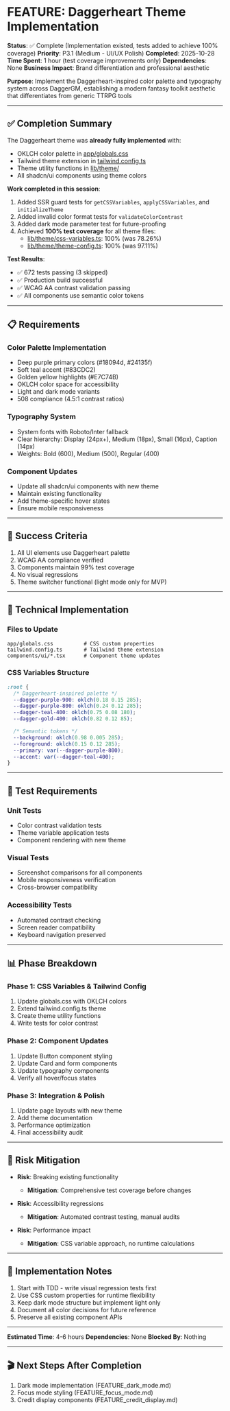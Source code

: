 # FEATURE: Daggerheart Theme Implementation

**Status**: ✅ Complete (Implementation existed, tests added to achieve 100% coverage)
**Priority**: P3.1 (Medium - UI/UX Polish)
**Completed**: 2025-10-28
**Time Spent**: 1 hour (test coverage improvements only)
**Dependencies**: None
**Business Impact**: Brand differentiation and professional aesthetic

**Purpose**: Implement the Daggerheart-inspired color palette and typography system across DaggerGM, establishing a modern fantasy toolkit aesthetic that differentiates from generic TTRPG tools

---

## ✅ **Completion Summary**

The Daggerheart theme was **already fully implemented** with:

- OKLCH color palette in [app/globals.css](app/globals.css)
- Tailwind theme extension in [tailwind.config.ts](tailwind.config.ts)
- Theme utility functions in [lib/theme/](lib/theme/)
- All shadcn/ui components using theme colors

**Work completed in this session**:

1. Added SSR guard tests for `getCSSVariables`, `applyCSSVariables`, and `initializeTheme`
2. Added invalid color format tests for `validateColorContrast`
3. Added dark mode parameter test for future-proofing
4. Achieved **100% test coverage** for all theme files:
   - [lib/theme/css-variables.ts](lib/theme/css-variables.ts): 100% (was 78.26%)
   - [lib/theme/theme-config.ts](lib/theme/theme-config.ts): 100% (was 97.11%)

**Test Results**:

- ✅ 672 tests passing (3 skipped)
- ✅ Production build successful
- ✅ WCAG AA contrast validation passing
- ✅ All components use semantic color tokens

---

## 📋 **Requirements**

### Color Palette Implementation

- Deep purple primary colors (#18094d, #24135f)
- Soft teal accent (#83CDC2)
- Golden yellow highlights (#E7C74B)
- OKLCH color space for accessibility
- Light and dark mode variants
- 508 compliance (4.5:1 contrast ratios)

### Typography System

- System fonts with Roboto/Inter fallback
- Clear hierarchy: Display (24px+), Medium (18px), Small (16px), Caption (14px)
- Weights: Bold (600), Medium (500), Regular (400)

### Component Updates

- Update all shadcn/ui components with new theme
- Maintain existing functionality
- Add theme-specific hover states
- Ensure mobile responsiveness

---

## 🎯 **Success Criteria**

1. All UI elements use Daggerheart palette
2. WCAG AA compliance verified
3. Components maintain 99% test coverage
4. No visual regressions
5. Theme switcher functional (light mode only for MVP)

---

## 📐 **Technical Implementation**

### Files to Update

```
app/globals.css          # CSS custom properties
tailwind.config.ts       # Tailwind theme extension
components/ui/*.tsx      # Component theme updates
```

### CSS Variables Structure

```css
:root {
  /* Daggerheart-inspired palette */
  --dagger-purple-900: oklch(0.18 0.15 285);
  --dagger-purple-800: oklch(0.24 0.12 285);
  --dagger-teal-400: oklch(0.75 0.08 180);
  --dagger-gold-400: oklch(0.82 0.12 85);

  /* Semantic tokens */
  --background: oklch(0.98 0.005 285);
  --foreground: oklch(0.15 0.12 285);
  --primary: var(--dagger-purple-800);
  --accent: var(--dagger-teal-400);
}
```

---

## 🧪 **Test Requirements**

### Unit Tests

- Color contrast validation tests
- Theme variable application tests
- Component rendering with new theme

### Visual Tests

- Screenshot comparisons for all components
- Mobile responsiveness verification
- Cross-browser compatibility

### Accessibility Tests

- Automated contrast checking
- Screen reader compatibility
- Keyboard navigation preserved

---

## 📊 **Phase Breakdown**

### Phase 1: CSS Variables & Tailwind Config

1. Update globals.css with OKLCH colors
2. Extend tailwind.config.ts theme
3. Create theme utility functions
4. Write tests for color contrast

### Phase 2: Component Updates

1. Update Button component styling
2. Update Card and form components
3. Update typography components
4. Verify all hover/focus states

### Phase 3: Integration & Polish

1. Update page layouts with new theme
2. Add theme documentation
3. Performance optimization
4. Final accessibility audit

---

## 🚨 **Risk Mitigation**

- **Risk**: Breaking existing functionality
  - **Mitigation**: Comprehensive test coverage before changes
- **Risk**: Accessibility regressions
  - **Mitigation**: Automated contrast testing, manual audits

- **Risk**: Performance impact
  - **Mitigation**: CSS variable approach, no runtime calculations

---

## 📝 **Implementation Notes**

1. Start with TDD - write visual regression tests first
2. Use CSS custom properties for runtime flexibility
3. Keep dark mode structure but implement light only
4. Document all color decisions for future reference
5. Preserve all existing component APIs

---

**Estimated Time**: 4-6 hours
**Dependencies**: None
**Blocked By**: Nothing

---

## 🎬 **Next Steps After Completion**

1. Dark mode implementation (FEATURE_dark_mode.md)
2. Focus mode styling (FEATURE_focus_mode.md)
3. Credit display components (FEATURE_credit_display.md)
